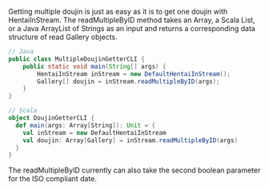 Getting multiple doujin is just as easy as it is to get one doujin with HentaiInStream. 
The readMultipleByID method takes an Array, a Scala List, or a Java ArrayList of Strings as an input and returns a 
corresponding data structure of read Gallery objects.

```java
// Java
public class MultipleDoujinGetterCLI {
    public static void main(String[] args) {
        HentaiInStream inStream = new DefaultHentaiInStream();
        Gallery[] doujin = inStream.readMultipleByID(args);
    }
}
```
```scala
// Scala
object DoujinGetterCLI {
  def main(args: Array[String]): Unit = {
    val inStream = new DefaultHentaiInStream
    val doujin: Array[Gallery] = inStream.readMultipleByID(args)
  }
}
```

The readMultipleByID currently can also take the second boolean parameter for the ISO compliant date.
